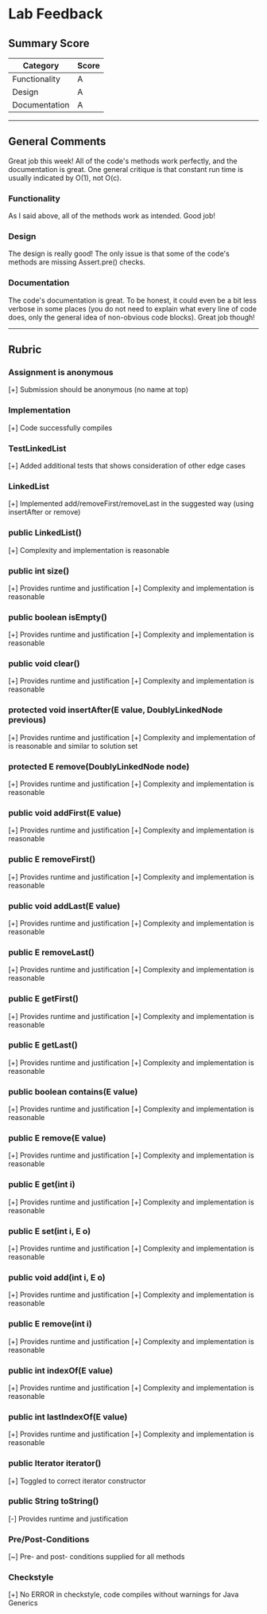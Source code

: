 # Lab Feedback

## Summary Score

| Category       | Score |
| -------------- | ----- |
| Functionality  |   A   |
| Design         |   A   |
| Documentation  |   A   |

---

## General Comments
Great job this week! All of the code's methods work perfectly, and the documentation is great. One general critique is that constant run time is usually indicated by O(1), not O(c).

### Functionality
As I said above, all of the methods work as intended. Good job!

### Design
The design is really good! The only issue is that some of the code's methods are missing Assert.pre() checks.

### Documentation
The code's documentation is great. To be honest, it could even be a bit less verbose in some places (you do not need to explain what every line of code does, only the general idea of non-obvious code blocks). Great job though!

---

## Rubric

### Assignment is anonymous
[+] Submission should be anonymous (no name at top)

### Implementation
[+] Code successfully compiles

### TestLinkedList
[+] Added additional tests that shows consideration of other edge cases

### LinkedList
[+] Implemented add/removeFirst/removeLast in the suggested way (using insertAfter or remove)

### public LinkedList()
[+] Complexity and implementation is reasonable

### public int size()
[+] Provides runtime and justification
[+] Complexity and implementation is reasonable

### public boolean isEmpty()
[+] Provides runtime and justification
[+] Complexity and implementation is reasonable

### public void clear()
[+] Provides runtime and justification
[+] Complexity and implementation is reasonable

### protected void insertAfter(E value, DoublyLinkedNode<E> previous)
[+] Provides runtime and justification
[+] Complexity and implementation of is reasonable and similar to solution set

### protected E remove(DoublyLinkedNode<E> node)
[+] Provides runtime and justification
[+] Complexity and implementation is reasonable

### public void addFirst(E value)
[+] Provides runtime and justification
[+] Complexity and implementation is reasonable

### public E removeFirst()
[+] Provides runtime and justification
[+] Complexity and implementation is reasonable

### public void addLast(E value)
[+] Provides runtime and justification
[+] Complexity and implementation is reasonable

### public E removeLast()
[+] Provides runtime and justification
[+] Complexity and implementation is reasonable

### public E getFirst()
[+] Provides runtime and justification
[+] Complexity and implementation is reasonable

### public E getLast()
[+] Provides runtime and justification
[+] Complexity and implementation is reasonable

### public boolean contains(E value)
[+] Provides runtime and justification
[+] Complexity and implementation is reasonable

### public E remove(E value)
[+] Provides runtime and justification
[+] Complexity and implementation is reasonable

### public E get(int i)
[+] Provides runtime and justification
[+] Complexity and implementation is reasonable

### public E set(int i, E o)
[+] Provides runtime and justification
[+] Complexity and implementation is reasonable

### public void add(int i, E o)
[+] Provides runtime and justification
[+] Complexity and implementation is reasonable

### public E remove(int i)
[+] Provides runtime and justification
[+] Complexity and implementation is reasonable

### public int indexOf(E value)
[+] Provides runtime and justification
[+] Complexity and implementation is reasonable

### public int lastIndexOf(E value)
[+] Provides runtime and justification
[+] Complexity and implementation is reasonable

### public Iterator<E> iterator()
[+] Toggled to correct iterator constructor

### public String toString()
[-] Provides runtime and justification

### Pre/Post-Conditions
[~] Pre- and post- conditions supplied for all methods

### Checkstyle
[+] No ERROR in checkstyle, code compiles without warnings for Java Generics

